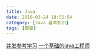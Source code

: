 ```yaml
---
title: Java
date: 2018-03-24 18:55:54
category: [Java 基本知识]
tags: [概要]
---
```


[并发参考学习](http://tutorials.jenkov.com/java-concurrency/index.html)
[一个基础的java工程师](https://zhuanlan.zhihu.com/p/31552882)